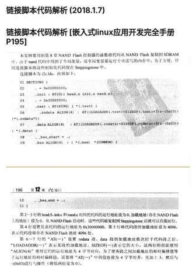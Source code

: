 ## 链接脚本代码解析 (2018.1.7)
## 链接脚本代码解析 [嵌入式linux应用开发完全手册 P195]
![链接脚本代码解析](https://github.com/GalenDeng/Embedded-Linux/blob/master/%E9%93%BE%E6%8E%A5%E8%84%9A%E6%9C%AC%E4%BB%A3%E7%A0%81%E8%A7%A3%E9%87%8A/%E9%93%BE%E6%8E%A5%E8%84%9A%E6%9C%AC%E4%BB%A3%E7%A0%81%E8%A7%A3%E6%9E%90.JPG)